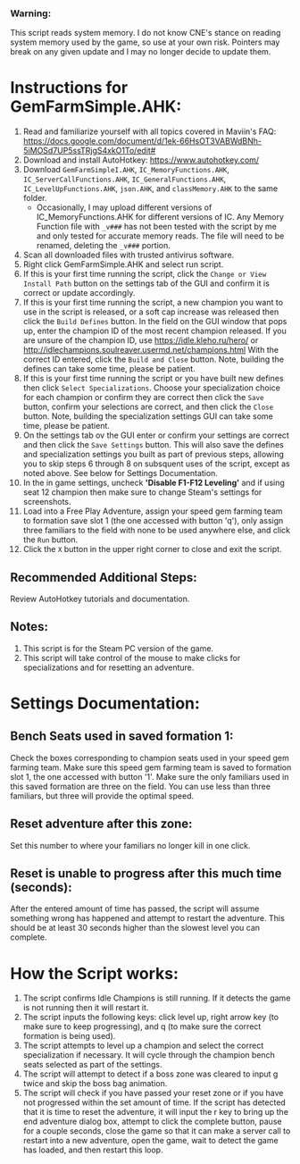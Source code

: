 ### Warning:
This script reads system memory. I do not know CNE's stance on reading system memory used by the game, so use at your own risk. Pointers may break on any given update and I may no longer decide to update them.

# Instructions for GemFarmSimple.AHK:
1. Read and familiarize yourself with all topics covered in Maviin's FAQ: https://docs.google.com/document/d/1ek-66HsOT3VABWdBNh-5iMOSd7UP5ssTRjgS4xkO1To/edit#
2. Download and install AutoHotkey: https://www.autohotkey.com/
3. Download `GemFarmSimpleI.AHK`, `IC_MemoryFunctions.AHK`, `IC_ServerCallFunctions.AHK`, `IC_GeneralFunctions.AHK`, `IC_LevelUpFunctions.AHK`, `json.AHK`, and `classMemory.AHK` to the same folder.
    * Occasionally, I may upload different versions of IC_MemoryFunctions.AHK for different versions of IC. Any Memory Function file with `_v###` has not been tested with the script by me and only tested for accurate memory reads. The file will need to be renamed, deleting the `_v###` portion.
4. Scan all downloaded files with trusted antivirus software.
5. Right click GemFarmSimple.AHK and select run script.
6. If this is your first time running the script, click the `Change or View Install Path` button on the settings tab of the GUI and confirm it is correct or update accordingly.
7. If this is your first time running the script, a new champion you want to use in the script is released, or a soft cap increase was released then click the `Build Defines` button. In the field on the GUI window that pops up, enter the champion ID of the most recent champion released. If you are unsure of the champion ID, use https://idle.kleho.ru/hero/ or http://idlechampions.soulreaver.usermd.net/champions.html With the correct ID entered, click the `Build and Close` button. Note, building the defines can take some time, please be patient.
8. If this is your first time running the script or you have built new defines then click `Select Specializations`. Choose your specialization choice for each champion or confirm they are correct then click the `Save` button, confirm your selections are correct, and then click the `Close` button. Note, building the specialization settings GUI can take some time, please be patient.
9. On the settings tab ov the GUI enter or confirm your settings are correct and then click the `Save Settings` button. This will also save the defines and specialization settings you built as part of previous steps, allowing you to skip steps 6 through 8 on subsquent uses of the script, except as noted above. See below for Settings Documentation.
10. In the in game settings, uncheck **'Disable F1-F12 Leveling'** and if using seat 12 champion then make sure to change Steam's settings for screenshots.
11. Load into a Free Play Adventure, assign your speed gem farming team to formation save slot 1 (the one accessed with button 'q'), only assign three familiars to the field with none to be used anywhere else, and click the `Run` button.
12. Click the `X` button in the upper right corner to close and exit the script.

## Recommended Additional Steps:
Review AutoHotkey tutorials and documentation.

## Notes:
1. This script is for the Steam PC version of the game.
2. This script will take control of the mouse to make clicks for specializations and for resetting an adventure.

# Settings Documentation:

## Bench Seats used in saved formation 1:
Check the boxes corresponding to champion seats used in your speed gem farming team. Make sure this speed gem farming team is saved to formation slot 1, the one accessed with button '1'. Make sure the only familiars used in this saved formation are three on the field. You can use less than three familiars, but three will provide the optimal speed.

## Reset adventure after this zone:
Set this number to where your familiars no longer kill in one click.

## Reset is unable to progress after this much time (seconds):
After the entered amount of time has passed, the script will assume something wrong has happened and attempt to restart the adventure. This should be at least 30 seconds higher than the slowest level you can complete.

# How the Script works:
1. The script confirms Idle Champions is still running. If it detects the game is not running then it will restart it.
2. The script inputs the following keys: click level up, right arrow key (to make sure to keep progressing), and q (to make sure the correct formation is being used).
3. The script attempts to level up a champion and select the correct specialization if necessary. It will cycle through the champion bench seats selected as part of the settings.
4. The script will attempt to detect if a boss zone was cleared to input g twice and skip the boss bag animation. 
5. The script will check if you have passed your reset zone or if you have not progressed within the set amount of time. If the script has detected that it is time to reset the adventure, it will input the r key to bring up the end adventure dialog box, attempt to click the complete button, pause for a couple seconds, close the game so that it can make a server call to restart into a new adventure, open the game, wait to detect the game has loaded, and then restart this loop.
